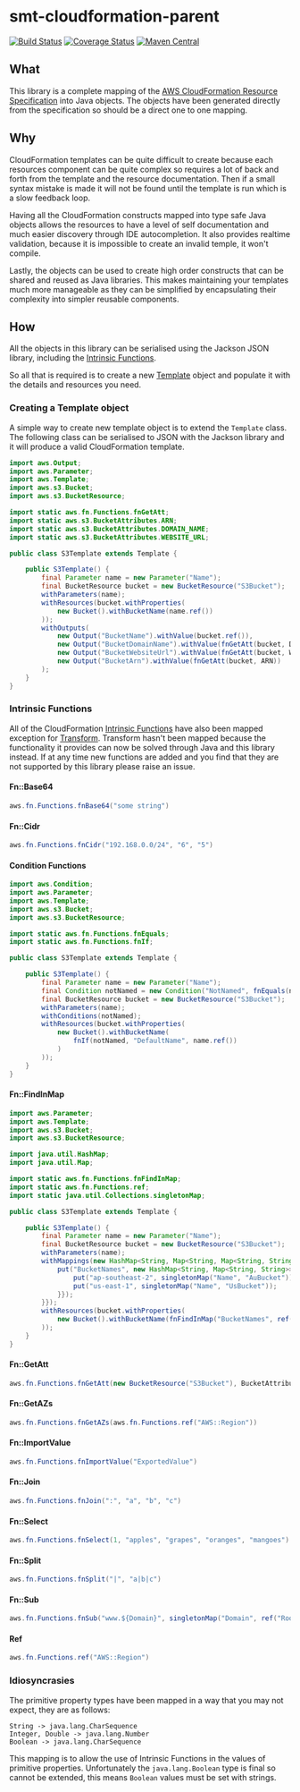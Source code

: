 <!---
Copyright 2015 Karl Bennett

Licensed under the Apache License, Version 2.0 (the "License");
you may not use this file except in compliance with the License.
You may obtain a copy of the License at

    http://www.apache.org/licenses/LICENSE-2.0

Unless required by applicable law or agreed to in writing, software
distributed under the License is distributed on an "AS IS" BASIS,
WITHOUT WARRANTIES OR CONDITIONS OF ANY KIND, either express or implied.
See the License for the specific language governing permissions and
limitations under the License.
-->
smt-cloudformation-parent
===========
[![Build Status](https://travis-ci.org/shiver-me-timbers/smt-cloudformation-parent.svg)](https://travis-ci.org/shiver-me-timbers/smt-cloudformation-parent)
[![Coverage Status](https://coveralls.io/repos/shiver-me-timbers/smt-cloudformation-parent/badge.svg?branch=master&service=github)](https://coveralls.io/github/shiver-me-timbers/smt-cloudformation-parent?branch=master)
[![Maven Central](https://maven-badges.herokuapp.com/maven-central/com.github.shiver-me-timbers.aws.cloudformation/smt-cloudformation-parent/badge.svg)](https://maven-badges.herokuapp.com/maven-central/com.github.shiver-me-timbers.aws.cloudformation/smt-cloudformation-parent/)

## What

This library is a complete mapping of the [AWS CloudFormation Resource Specification](https://d1uauaxba7bl26.cloudfront.net/latest/gzip/CloudFormationResourceSpecification.json)
into Java objects. The objects have been generated directly from the specification so should be a direct one to one 
mapping.

## Why

CloudFormation templates can be quite difficult to create because each resources component can be quite complex so 
requires a lot of back and forth from the template and the resource documentation. Then if a small syntax mistake is 
made it will not be found until the template is run which is a slow feedback loop.

Having all the CloudFormation constructs mapped into type safe Java objects allows the resources to have a level of self 
documentation and much easier discovery through IDE autocompletion. It also provides realtime validation, because it is 
impossible to create an invalid temple, it won't compile.

Lastly, the objects can be used to create high order constructs that can be shared and reused as Java libraries. This 
makes maintaining your templates much more manageable as they can be simplified by encapsulating their complexity into 
simpler reusable components.

## How

All the objects in this library can be serialised using the Jackson JSON library, including the 
[Intrinsic Functions](https://docs.aws.amazon.com/AWSCloudFormation/latest/UserGuide/intrinsic-function-reference.html).

So all that is required is to create a new [Template](smt-cloudformation-objects/src/main/java/aws/Template.java) object 
and populate it with the details and resources you need.

### Creating a Template object

A simple way to create new template object is to extend the `Template` class. The following class can be serialised to 
JSON with the Jackson library and it will produce a valid CloudFormation template. 

```java
import aws.Output;
import aws.Parameter;
import aws.Template;
import aws.s3.Bucket;
import aws.s3.BucketResource;

import static aws.fn.Functions.fnGetAtt;
import static aws.s3.BucketAttributes.ARN;
import static aws.s3.BucketAttributes.DOMAIN_NAME;
import static aws.s3.BucketAttributes.WEBSITE_URL;

public class S3Template extends Template {

    public S3Template() {
        final Parameter name = new Parameter("Name");
        final BucketResource bucket = new BucketResource("S3Bucket");
        withParameters(name);
        withResources(bucket.withProperties(
            new Bucket().withBucketName(name.ref())
        ));
        withOutputs(
            new Output("BucketName").withValue(bucket.ref()),
            new Output("BucketDomainName").withValue(fnGetAtt(bucket, DOMAIN_NAME)),
            new Output("BucketWebsiteUrl").withValue(fnGetAtt(bucket, WEBSITE_URL)),
            new Output("BucketArn").withValue(fnGetAtt(bucket, ARN))
        );
    }
} 
```

### Intrinsic Functions

All of the CloudFormation [Intrinsic Functions](https://docs.aws.amazon.com/AWSCloudFormation/latest/UserGuide/intrinsic-function-reference.html)
have also been mapped exception for [Transform](https://docs.aws.amazon.com/AWSCloudFormation/latest/UserGuide/intrinsic-function-reference-transform.html).
Transform hasn't been mapped because the functionality it provides can now be solved through Java and this library 
instead. If at any time new functions are added and you find that they are not supported by this library please raise an 
issue.

#### Fn::Base64

```java
aws.fn.Functions.fnBase64("some string")
```

#### Fn::Cidr

```java
aws.fn.Functions.fnCidr("192.168.0.0/24", "6", "5")
```

#### Condition Functions

```java
import aws.Condition;
import aws.Parameter;
import aws.Template;
import aws.s3.Bucket;
import aws.s3.BucketResource;

import static aws.fn.Functions.fnEquals;
import static aws.fn.Functions.fnIf;

public class S3Template extends Template {

    public S3Template() {
        final Parameter name = new Parameter("Name");
        final Condition notNamed = new Condition("NotNamed", fnEquals(name.ref(), ""));
        final BucketResource bucket = new BucketResource("S3Bucket");
        withParameters(name);
        withConditions(notNamed);
        withResources(bucket.withProperties(
            new Bucket().withBucketName(
                fnIf(notNamed, "DefaultName", name.ref())
            )
        ));
    }
}
```

#### Fn::FindInMap

```java
import aws.Parameter;
import aws.Template;
import aws.s3.Bucket;
import aws.s3.BucketResource;

import java.util.HashMap;
import java.util.Map;

import static aws.fn.Functions.fnFindInMap;
import static aws.fn.Functions.ref;
import static java.util.Collections.singletonMap;

public class S3Template extends Template {

    public S3Template() {
        final Parameter name = new Parameter("Name");
        final BucketResource bucket = new BucketResource("S3Bucket");
        withParameters(name);
        withMappings(new HashMap<String, Map<String, Map<String, String>>>() {{
            put("BucketNames", new HashMap<String, Map<String, String>>() {{
                put("ap-southeast-2", singletonMap("Name", "AuBucket"));
                put("us-east-1", singletonMap("Name", "UsBucket"));
            }});
        }});
        withResources(bucket.withProperties(
            new Bucket().withBucketName(fnFindInMap("BucketNames", ref("AWS::Region"), "Name"))
        ));
    }
}
```

#### Fn::GetAtt

```java
aws.fn.Functions.fnGetAtt(new BucketResource("S3Bucket"), BucketAttributes.ARN)
```

#### Fn::GetAZs

```java
aws.fn.Functions.fnGetAZs(aws.fn.Functions.ref("AWS::Region"))
```

#### Fn::ImportValue

```java
aws.fn.Functions.fnImportValue("ExportedValue")
```

#### Fn::Join

```java
aws.fn.Functions.fnJoin(":", "a", "b", "c")
```

#### Fn::Select

```java
aws.fn.Functions.fnSelect(1, "apples", "grapes", "oranges", "mangoes")
```

#### Fn::Split

```java
aws.fn.Functions.fnSplit("|", "a|b|c")
```

#### Fn::Sub

```java
aws.fn.Functions.fnSub("www.${Domain}", singletonMap("Domain", ref("RootDomainName")))
```

#### Ref

```java
aws.fn.Functions.ref("AWS::Region")
```

### Idiosyncrasies

The primitive property types have been mapped in a way that you may not expect, they are as follows:
```
String -> java.lang.CharSequence
Integer, Double -> java.lang.Number
Boolean -> java.lang.CharSequence
```

This mapping is to allow the use of Intrinsic Functions in the values of primitive properties. Unfortunately the 
`java.lang.Boolean` type is final so cannot be extended, this means `Boolean` values must be set with strings. 